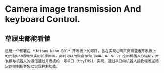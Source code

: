# Camera image transmission And keyboard Control.
## 草履虫都能看懂

    这是一个部署在 *Jetson Nano B01* 开发板上的项目，旨在实现在网页页面查看开发板上的免驱USB摄像头实时拍摄画面，同时可以用键盘按键（如W、A、S、D）控制机器人的运动，开发板与机器人的通信通过开发板的一号串口（ttyTHS1）实现，通过串口向机器人接收端发送特定的控制指令包以实现控制功能。
